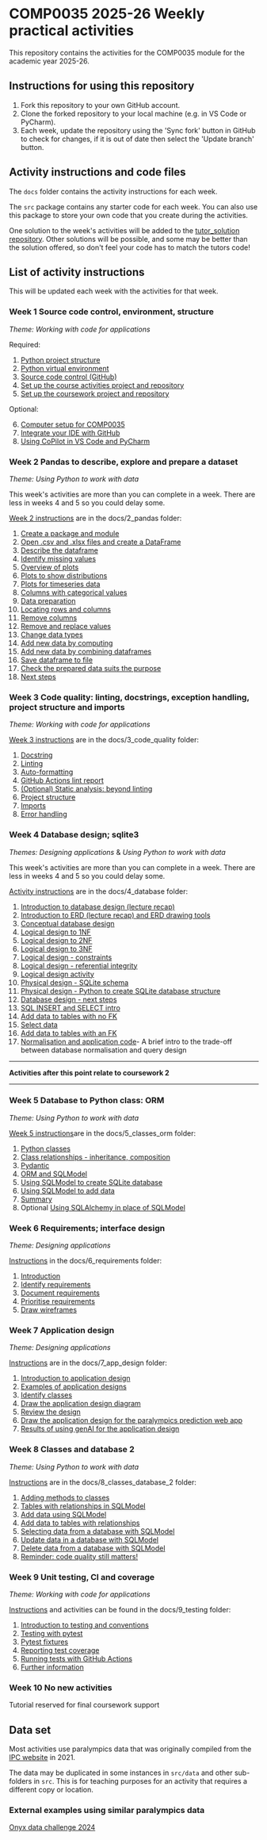# COMP0035 2025-26 Weekly practical activities

This repository contains the activities for the COMP0035 module for the academic year 2025-26.

## Instructions for using this repository

1. Fork this repository to your own GitHub account.
2. Clone the forked repository to your local machine (e.g. in VS Code or PyCharm).
3. Each week, update the repository using the 'Sync fork' button in GitHub to check for changes, if it is out of date
   then select the 'Update branch' button.

## Activity instructions and code files

The `docs` folder contains the activity instructions for each week.

The `src` package contains any starter code for each week. You can also use this package to store your own code
that you create during the activities.

One solution to the week's activities will be added to the [tutor_solution repository](https://github.com/nicholsons/comp0035-tutorials-solutions). Other solutions will be
possible, and some may be better than the solution offered, so don't feel
your code has to match the tutors code!

## List of activity instructions

This will be updated each week with the activities for that week.

### Week 1 Source code control, environment, structure

_*Theme: Working with code for applications*_

Required:

1. [Python project structure](docs/1_structure/1-01-structure.md)
2. [Python virtual environment](docs/1_structure/1-02-environments.md)
3. [Source code control (GitHub)](docs/1_structure/1-03-source-code-control.md)
4. [Set up the course activities project and repository](docs/1_structure/1-04-activities-repo.md)
5. [Set up the coursework project and repository](docs/1_structure/1-05-coursework-repo.md)

Optional:

6. [Computer setup for COMP0035](docs/1_structure/1-06-opt-computer_setup.md)
7. [Integrate your IDE with GitHub](docs/1_structure/1-07-opt-integrate-IDE-GitHub.md)
8. [Using CoPilot in VS Code and PyCharm](docs/1_structure/1-08-opt-copilot-ide.md)

### Week 2 Pandas to describe, explore and prepare a dataset

_*Theme: Using Python to work with data*_

This week's activities are more than you can complete in a week. There are less in weeks 4 and 5 so you could delay
some.

[Week 2 instructions](docs/2_pandas/2-0-instructions.md) are in the docs/2_pandas folder:

1. [Create a package and module](docs/2_pandas/2-01-python-structure)
2. [Open .csv and .xlsx files and create a DataFrame](docs/2_pandas/2-02-pandas-df)
3. [Describe the dataframe](docs/2_pandas/2-03-pandas-describe)
4. [Identify missing values](docs/2_pandas/2-04-missing-values-identify.md)
5. [Overview of plots](docs/2_pandas/2-05-plot-overview.md)
6. [Plots to show distributions](docs/2_pandas/2-06-plot-distribution.md)
7. [Plots for timeseries data](docs/2_pandas/2-07-plot-timeseries.md)
8. [Columns with categorical values](docs/2_pandas/2-08-categorical-data)
9. [Data preparation](docs/2_pandas/2-09-data-prep.md)
10. [Locating rows and columns](docs/2_pandas/2-10-locating-rows-cols.md)
11. [Remove columns](docs/2_pandas/2-11-removing-columns.md)
12. [Remove and replace values](docs/2_pandas/2-12-resolve-missing-incorrect-values.md)
13. [Change data types](docs/2_pandas/2-13-change-datatypes.md)
14. [Add new data by computing](docs/2_pandas/2-14-new-column.md)
15. [Add new data by combining dataframes](docs/2_pandas/2-15-joining-dataframes.md)
16. [Save dataframe to file](docs/2_pandas/2-16-save-df-to-file.md)
17. [Check the prepared data suits the purpose](docs/2_pandas/2-17-questions.md)
18. [Next steps](docs/2_pandas/2-18-next-steps.md)


### Week 3 Code quality: linting, docstrings, exception handling, project structure and imports

_*Theme: Working with code for applications*_

[Week 3 instructions](docs/3_code_quality/3-0-instructions.md) are in the docs/3_code_quality folder:

1. [Docstring](docs/3_code_quality/3-01-docstrings.md)
2. [Linting](docs/3_code_quality/3-02-linting.md)
3. [Auto-formatting](docs/3_code_quality/3-03-formatter.md)
4. [GitHub Actions lint report](docs/3_code_quality/3-04-github-actions.md)
5. [(Optional) Static analysis: beyond linting](docs/3_code_quality/3-05-static-analysis.md)
6. [Project structure](docs/3_code_quality/3-06-project-structure.md)
7. [Imports](docs/3_code_quality/3-07-imports.md)
8. [Error handling](docs/3_code_quality/3-08-error-handling.md)

### Week 4 Database design; sqlite3

_*Themes: Designing applications*_ & _*Using Python to work with data*_

This week's activities are more than you can complete in a week. There are less in weeks 4 and 5 so you could delay
some.

[Activity instructions](docs/4_database/4-0-instructions.md) are in the docs/4_database folder:

1. [Introduction to database design (lecture recap)](docs/4_database/4-01-database-design.md)
2. [Introduction to ERD (lecture recap) and ERD drawing tools](docs/4_database/4-02-erd-intro.md)
3. [Conceptual database design](docs/4_database/4-03-conceptual-design.md)
4. [Logical design to 1NF](docs/4_database/4-04-logical-design-1nf.md)
5. [Logical design to 2NF](docs/4_database/4-05-logical-design-2nf.md)
6. [Logical design to 3NF](docs/4_database/4-06-logical-design-3nf.md)
7. [Logical design - constraints](docs/4_database/4-07-logical-design-constraints-data.md)
8. [Logical design - referential integrity](docs/4_database/4-08-logical-design-constraints-fk.md)
9. [Logical design activity](docs/4_database/4-09-logical-design-activity.md)
10. [Physical design - SQLite schema](docs/4_database/4-10-physical-design-structure.md)
11. [Physical design - Python to create SQLite database structure](docs/4_database/4-11-physical-design-create-db.md)
12. [Database design - next steps](docs/4_database/4-16-next-steps.md)
13. [SQL INSERT and SELECT intro](docs/4_database/4-12-sql-add-data.md)
14. [Add data to tables with no FK](docs/4_database/4-13-insert-no-fk.md)
15. [Select data](docs/4_database/4-14-select-query.md)
16. [Add data to tables with an FK](docs/4_database/4-15-insert-with-fk.md)
17. [Normalisation and application code](docs/4_database/4-17-normalisation-tradeoff.md)- A brief intro to the trade-off
    between database normalisation and query design


<hr>

**Activities after this point relate to coursework 2**

<hr>

### Week 5 Database to Python class: ORM

_*Theme: Using Python to work with data*_

[Week 5 instructions](docs/5_classes_orm/5-0-instructions.md)are in the docs/5_classes_orm folder:

1. [Python classes](docs/5_classes_orm/5-01-class.md)
2. [Class relationships - inheritance, composition](docs/5_classes_orm/5-02-inheritance-composition.md)
3. [Pydantic](docs/5_classes_orm/5-03-pydantic.md)
4. [ORM and SQLModel](docs/5_classes_orm/5-04-orm-sqlmodel.md)
5. [Using SQLModel to create SQLite database](docs/5_classes_orm/5-05-sqlmodel-create-db.md)
6. [Using SQLModel to add data](docs/5_classes_orm/5-06-sqlmodel-add-data.md)
7. [Summary](docs/5_classes_orm/5-07-summary.md)
8. Optional [Using SQLAlchemy in place of SQLModel](docs/5_classes_orm/5-08-sqlalchemy.md)

### Week 6 Requirements; interface design

_*Theme: Designing applications*_

[Instructions](docs/6_requirements/6-0-instructions.md) in the docs/6_requirements folder:

1. [Introduction](6-01-introduction.md)
2. [Identify requirements](6-02-identify-requirements.md)
3. [Document requirements](6-03-document-requirements.md)
4. [Prioritise requirements](6-04-prioritise-requirements.md)
5. [Draw wireframes](6-05-wireframes.md)

### Week 7 Application design

_*Theme: Designing applications*_

[Instructions](docs/7_app_design/7-0-instructions.md) are in the docs/7_app_design folder:

1. [Introduction to application design](docs/7_app_design/7-01-introduction.md)
2. [Examples of application designs](docs/7_app_design/7-02-diagram-examples.md)
3. [Identify classes](docs/7_app_design/7-03-identify-classes.md)
4. [Draw the application design diagram](docs/7_app_design/7-04-draw-design.md)
5. [Review the design](docs/7_app_design/7-05-review-design.md)
6. [Draw the application design for the paralympics prediction web app](docs/7_app_design/7-06-design-medals.md)
7. [Results of using genAI for the application design](docs/7_app_design/7-07-genAI.md)

### Week 8 Classes and database 2

_*Theme: Using Python to work with data*_

[Instructions](docs/8_classes_database_2/8-0-instructions.md) are in the docs/8_classes_database_2 folder:

1. [Adding methods to classes](docs/8_classes_database_2/8-01-methods.md)
2. [Tables with relationships in SQLModel](docs/8_classes_database_2/8-02-relationships.md)
3. [Add data using SQLModel](docs/8_classes_database_2/8-03-insert.md)
4. [Add data to tables with relationships](docs/8_classes_database_2/8-04-insert-multiple.md)
5. [Selecting data from a database with SQLModel](docs/8_classes_database_2/8-05-select.md)
6. [Update data in a database with SQLModel](docs/8_classes_database_2/8-07-update.md)
7. [Delete data from a database with SQLModel](docs/8_classes_database_2/8-06-delete.md)
8. [Reminder: code quality still matters!](docs/8_classes_database_2/8-08-quality.md)

### Week 9 Unit testing, CI and coverage

_*Theme: Working with code for applications*_

[Instructions](docs/9_testing/9-0-instructions.md) and activities can be found in the docs/9_testing folder:

1. [Introduction to testing and conventions](docs/9_testing/9-01-introduction.md)
2. [Testing with pytest](docs/9_testing/9-02-pytest-tests.md)
3. [Pytest fixtures](docs/9_testing/9-03-fixtures.md)
4. [Reporting test coverage](docs/9_testing/9-04-coverage.md)
5. [Running tests with GitHub Actions](docs/9_testing/9-05-ci-github.md)
6. [Further information](docs/9_testing/9-06-further.md)

### Week 10 No new activities

Tutorial reserved for final coursework support

## Data set

Most activities use paralympics data that was originally compiled from
the [IPC website](https://www.paralympic.org/paralympic-games) in 2021.

The data may be duplicated in some instances in `src/data` and other sub-folders in `src`. This is for teaching purposes
for an activity that requires a different copy or location.

### External examples using similar paralympics data

[Onyx data challenge 2024](https://zoomcharts.com/en/microsoft-power-bi-custom-visuals/challenges/onyx-data-september-2024?utm_source=youtube&utm_medium=social&utm_campaign=onyx_september24_workshop&utm_content=ZcHeader)
